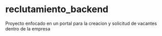 # reclutamiento_backend
Proyecto enfocado en un portal para la creacion y solicitud de vacantes dentro de la empresa
